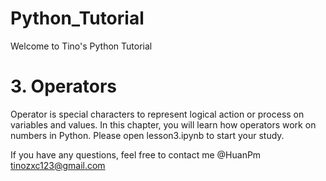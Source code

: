 # Python_Tutorial
Welcome to Tino's Python Tutorial

# 3. Operators
Operator is special characters to represent logical action or process on variables and values.
In this chapter, you will learn how operators work on numbers in Python.
Please open lesson3.ipynb to start your study.

If you have any questions, feel free to contact me @HuanPm tinozxc123@gmail.com